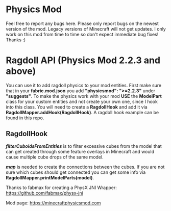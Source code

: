 # Physics Mod
Feel free to report any bugs here. Please only report bugs on the newest version of the mod. Legacy versions of Minecraft will not get updates. I only work on this mod from time to time so don't expect immediate bug fixes! Thanks :)

# Ragdoll API (Physics Mod 2.2.3 and above)
You can use it to add ragdoll physics to your mod entities. First make sure that in your __fabric.mod.json__ you add __"physicsmod": ">=2.2.3"__ under __"suggests"__. To make the physics work with your mod __USE__ the __ModelPart__ class for your custom entities and not create your own one, since I hook into this class.
You will need to create a __RagdollHook__ and add it via __RagdollMapper.addHook(RagdollHook)__. A ragdoll hook example can be found in this repo. 

## RagdollHook
***filterCuboidsFromEntities*** is to filter excessive cubes from the model that can get created through some feature overlays in Minecraft and would cause multiple cube drops of the same model.

***map*** is needed to create the connections between the cubes. If you are not sure which cubes should get connected you can get some info via __RagdollMapper.printModelParts(model)__.

Thanks to fabmax for creating a PhysX JNI Wrapper: https://github.com/fabmax/physx-jni

Mod page: https://minecraftphysicsmod.com
